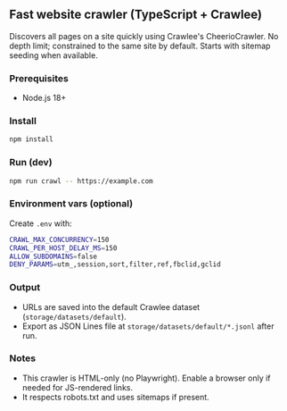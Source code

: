 ## Fast website crawler (TypeScript + Crawlee)

Discovers all pages on a site quickly using Crawlee's CheerioCrawler. No depth limit; constrained to the same site by default. Starts with sitemap seeding when available.

### Prerequisites
- Node.js 18+

### Install
```bash
npm install
```

### Run (dev)
```bash
npm run crawl -- https://example.com
```

### Environment vars (optional)
Create `.env` with:
```bash
CRAWL_MAX_CONCURRENCY=150
CRAWL_PER_HOST_DELAY_MS=150
ALLOW_SUBDOMAINS=false
DENY_PARAMS=utm_,session,sort,filter,ref,fbclid,gclid
```

### Output
- URLs are saved into the default Crawlee dataset (`storage/datasets/default`).
- Export as JSON Lines file at `storage/datasets/default/*.jsonl` after run.

### Notes
- This crawler is HTML-only (no Playwright). Enable a browser only if needed for JS-rendered links.
- It respects robots.txt and uses sitemaps if present.


